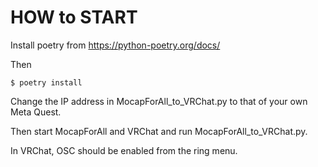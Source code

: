 # HOW to START

Install poetry from https://python-poetry.org/docs/

Then

```
$ poetry install
```

Change the IP address in MocapForAll_to_VRChat.py to that of your own Meta Quest.

Then start MocapForAll and VRChat and run MocapForAll_to_VRChat.py.

In VRChat, OSC should be enabled from the ring menu.